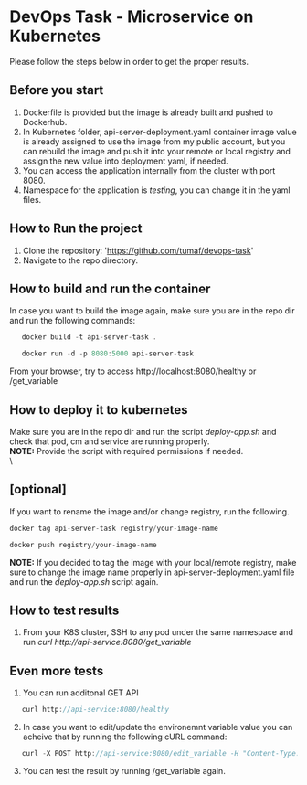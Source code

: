 # DevOps Task - Microservice on Kubernetes

Please follow the steps below in order to get the proper results.

## Before you start
1. Dockerfile is provided but the image is already built and pushed to Dockerhub.
2. In Kubernetes folder, api-server-deployment.yaml container image value is already assigned to use the image from my public account, but you can rebuild the image and push it into your remote or local registry and assign the new value into deployment yaml, if needed.
3. You can access the application internally from the cluster with port 8080.
4. Namespace for the application is *testing*, you can change it in the yaml files.

## How to Run the project
1. Clone the repository: 'https://github.com/tumaf/devops-task'
2. Navigate to the repo directory.

## How to build and run the container
In case you want to build the image again, make sure you are in the repo dir and run the following commands:

```javascript
   docker build -t api-server-task .
```
```javascript
   docker run -d -p 8080:5000 api-server-task
```
From your browser, try to access http://localhost:8080/healthy or /get_variable

## How to deploy it to kubernetes
Make sure you are in the repo dir and run the script *deploy-app.sh* and check that pod, cm and service are running properly.\
**NOTE:** Provide the script with required permissions if needed.\
\
## [optional]
If you want to rename the image and/or change registry, run the following.
```javascript
docker tag api-server-task registry/your-image-name
```
```javascript
docker push registry/your-image-name
```
**NOTE:** If you decided to tag the image with your local/remote registry, make sure to change the image name properly in api-server-deployment.yaml file and run the *deploy-app.sh* script again.


## How to test results
1. From your K8S cluster, SSH to any pod under the same namespace and run *curl http://api-service:8080/get_variable*

## Even more tests
1. You can run additonal GET API
```javascript
   curl http://api-service:8080/healthy
```
2. In case you want to edit/update the environemnt variable value you can acheive that by running the following cURL command:
```javascript
   curl -X POST http://api-service:8080/edit_variable -H "Content-Type: application/json" -d "{\"value\":\"YOUR_UPDATED_VALUE\"}"
```
3. You can test the result by running /get_variable again.
